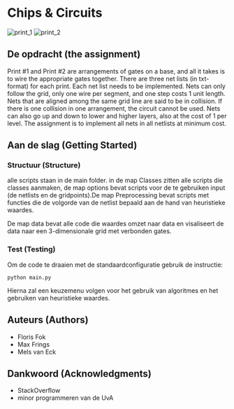 # Chips & Circuits

![print_1](http://heuristieken.nl/wiki/images/7/77/Print1.gif)
![print_2](http://heuristieken.nl/wiki/images/1/1d/Print2.gif)


## De opdracht (the assignment)
Print #1 and Print #2 are arrangements of gates on a base, and all it takes is to wire the appropriate gates together. There are three net lists (in txt-format) for each print. Each net list needs to be implemented. Nets can only follow the grid, only one wire per segment, and one step costs 1 unit length. Nets that are aligned among the same grid line are said to be in collision. If there is one collision in one arrangement, the circuit cannot be used. Nets can also go up and down to lower and higher layers, also at the cost of 1 per level. The assignment is to implement all nets in all netlists at minimum cost.

## Aan de slag (Getting Started)

### Structuur (Structure)

alle scripts staan in de main folder. in de map Classes zitten alle scripts die classes aanmaken, de map options bevat scripts voor de te gebruiken input (de netlists en  de gridpoints).De map Preprocessing bevat scripts met functies die de volgorde van de netlist bepaald aan de hand van heuristieke waardes.

De map data bevat alle code die waardes omzet naar data en visaliseert de data naar een 3-dimensionale grid met verbonden gates.


### Test (Testing)

Om de code te draaien met de standaardconfiguratie gebruik de instructie:

```
python main.py
```
Hierna zal een keuzemenu volgen voor het gebruik van algoritmes en het gebruiken van heuristieke waardes.

## Auteurs (Authors)

* Floris Fok
* Max Frings
* Mels van Eck

## Dankwoord (Acknowledgments)

* StackOverflow
* minor programmeren van de UvA
